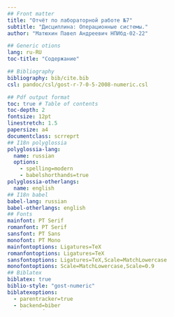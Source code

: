 ```yaml
---
## Front matter
title: "Отчёт по лабораторной работе №7"
subtitle: "Дисциплина: Операционные сиcтемы."
author: "Матюхин Павел Андреевич НПИбд-02-22"

## Generic otions
lang: ru-RU
toc-title: "Содержание"

## Bibliography
bibliography: bib/cite.bib
csl: pandoc/csl/gost-r-7-0-5-2008-numeric.csl

## Pdf output format
toc: true # Table of contents
toc-depth: 2
fontsize: 12pt
linestretch: 1.5
papersize: a4
documentclass: scrreprt
## I18n polyglossia
polyglossia-lang:
  name: russian
  options:
	- spelling=modern
	- babelshorthands=true
polyglossia-otherlangs:
  name: english
## I18n babel
babel-lang: russian
babel-otherlangs: english
## Fonts
mainfont: PT Serif
romanfont: PT Serif
sansfont: PT Sans
monofont: PT Mono
mainfontoptions: Ligatures=TeX
romanfontoptions: Ligatures=TeX
sansfontoptions: Ligatures=TeX,Scale=MatchLowercase
monofontoptions: Scale=MatchLowercase,Scale=0.9
## Biblatex
biblatex: true
biblio-style: "gost-numeric"
biblatexoptions:
  - parentracker=true
  - backend=biber
  - hyperref=auto
  - language=auto
  - autolang=other*
  - citestyle=gost-numeric
## Pandoc-crossref LaTeX customization
figureTitle: "Рис."
tableTitle: "Таблица"
listingTitle: "Листинг"
lofTitle: "Список иллюстраций"
lotTitle: "Список таблиц"
lolTitle: "Листинги"
## Misc options
indent: true
header-includes:
  - \usepackage{indentfirst}
  - \usepackage{float} # keep figures where there are in the text
  - \floatplacement{figure}{H} # keep figures where there are in the text
---
```


# Цель работы


Освоить основные возможности командной оболочки Midnight Commander. Приобрести навыки практической работы по просмотру каталогов и файлов; манипуляций с ними.


# Выполнение лабораторной работы


1. Изучил информацию о mc, вызвав в командной строке man mc.

![информация об mc](/home/pamatyukhin/work/study/2022-2023/Операционные системы/os-intro/labs/lab07/report/image/1.png){ #fig:001 width=70%, height=70% }

2. Запустил из командной строки mc, изучил его структуру и меню.

![структура и меню mc](/home/pamatyukhin/work/study/2022-2023/Операционные системы/os-intro/labs/lab07/report/image/2.png){ #fig:002 width=70%, height=70% }

3. Выполнил несколько операций в mc, используя управляющие клавиши (операции
с панелями; выделение/отмена выделения файлов, копирование/перемещение фай-
лов, получение информации о размере и правах доступа на файлы и/или каталоги
и т.п.)

![операции в mc](/home/pamatyukhin/work/study/2022-2023/Операционные системы/os-intro/labs/lab07/report/image/3.png){ #fig:003 width=70%, height=70% }

4. Выполнил основные команды меню левой (или правой) панели. Оцените степень
подробности вывода информации о файлах.

![вывод информации](/home/pamatyukhin/work/study/2022-2023/Операционные системы/os-intro/labs/lab07/report/image/4.png){ #fig:004 width=70%, height=70% }

5. Испоьзуя возможности подменю "Файл" выполнил различные операции

![копирование файлов в созданный каталог](/home/pamatyukhin/work/study/2022-2023/Операционные системы/os-intro/labs/lab07/report/image/5.png){ #fig:005 width=70%, height=70% }

6. С помощью соответствующих средств подменю "Команда" осуществил выполнение различных операций

![поиск в файловой системе файла с заданными условиями](/home/pamatyukhin/work/study/2022-2023/Операционные системы/os-intro/labs/lab07/report/image/6.png){ #fig:006 width=70%, height=70% }

![выбор и повторение одной из предыдущих команд](/home/pamatyukhin/work/study/2022-2023/Операционные системы/os-intro/labs/lab07/report/image/7.png){ #fig:007 width=70%, height=70% }

![Анализ файла расширений](/home/pamatyukhin/work/study/2022-2023/Операционные системы/os-intro/labs/lab07/report/image/8.png){ #fig:008 width=70%, height=70% }

7. Вызвал подменю "Настройки" . Освоил операции, определяющие структуру экрана mc

![Параметр конфигурации](/home/pamatyukhin/work/study/2022-2023/Операционные системы/os-intro/labs/lab07/report/image/9.png){ #fig:009 width=70%, height=70% }

8. Выполнил специальные задания с текстом в редакторе midnight commander

![работа с редактором mc](/home/pamatyukhin/work/study/2022-2023/Операционные системы/os-intro/labs/lab07/report/image/10.png){ #fig:010 width=70%, height=70% }

# Вывод
  
  Освоил основные возможности командной оболочки Midnight Commander. Приобрел навыки практической работы по просмотру каталогов и файлов; манипуляций с ними.
